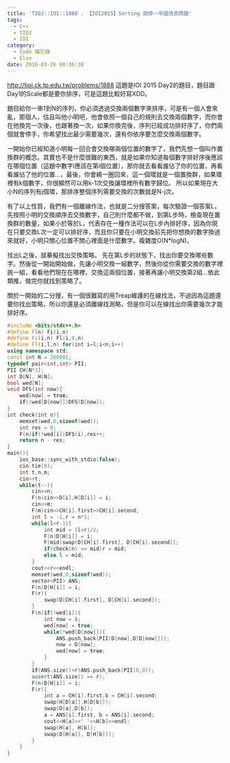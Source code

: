```yaml
---
title: 'TIOJ::IOI::1888 . 【IOI2015】Sorting 說停－中國洗衣問題'
tags:
  - C++
  - TIOJ
  - IOI
category:
  - Code 備忘錄
  - Else
date: 2016-03-26 08:36:38
---
```



http://tioj.ck.tp.edu.tw/problems/1888
這題是IOI 2015 Day2的題目，題目跟Day1的Scale都是要你排序，可是這題比較好寫XDD。

<!--more-->

題目給你一串1到N的序列，你必須透過交換兩個數字來排序，可是有一個人會來亂，那個人，估且叫他小明吧，他會依照一個自己的規則去交換兩個數字，而你會在他換完一次後，也跟著換一次，如果你換完後，序列已經成功排好序了，你們兩個就會停手，你希望找出最少需要幾次，還有你依序要怎麼交換兩個數字。

一開始你已經知道小明每一回合會交換哪兩個位置的數字了，我們先想一個叫作置換群的概念。其實也不是什麼很難的東西，就是如果你知道每個數字排好序後應該在哪個位置（這題中數字i應該在第i個位置），那你就去看看誰佔了你的位置，再看看誰佔了他的位置...，最後，你會繞一圈回來，這一個環就是一個置換群，如果環裡有k個數字，你很顯然可以用k-1次交換讓環裡所有數字歸位。
所以如果現在大小N的序列有j個環，那排序整個序列需要交換的次數就是N-j次。

有了以上性質，我們有一個離線作法，也就是二分搜答案，每次驗證一個答案L，先按照小明的交換順序去交換數字，自己則什麼都不做，到第L步時，檢查現在置換群的數量，如果小於等於L，代表存在一種作法可以在L步內排好序，因為你現在只要交換L次一定可以排好序，而且你只要在小明交換前先把你想換的數字換過來就好，小明只關心位置不關心裡面是什麼數字。複雜度O(N*logN)。

找出L之後，就摹擬找出交換策略。
先在第L步的狀態下，找出你要交換哪些數字。然後從一開始開始做，先讓小明交換一組數字，然後你從你需要交換的數字裡挑一組，看看他們現在在哪裡，交換這兩個位置，接著再讓小明交換第2組...依此類推，做完你就找到策略了。

關於一開始的二分搜，有一個很難寫的用Treap維護的在線找法，不過因為這題還要你找出策略，所以你還是必須離線找測略，但是你可以在線找出你需要幾次才能排好序。


``` c++
#include <bits/stdc++.h>
#define F(n) Fi(i,n)
#define Fi(i,n) Fl(i,0,n)
#define Fl(i,l,n) for(int i=l;i<n;i++)
using namespace std;
const int N = 200001;
typedef pair<int,int> PII;
PII CH[N*3];
int D[N], H[N];
bool wed[N];
void DFS(int now){
    wed[now] = true;
    if(!wed[D[now]])DFS(D[now]);
}
int check(int n){
    memset(wed,0,sizeof(wed));
    int res = 0;
    F(n)if(!wed[i])DFS(i),res++;
    return n - res;
}
main(){
    ios_base::sync_with_stdio(false);
    cin.tie(0);
    int t,n,m;
    cin>>t;
    while(t--){
        cin>>n;
        F(n)cin>>D[i],H[D[i]] = i;
        cin>>m;
        F(m)cin>>CH[i].first>>CH[i].second;
        int l = -1,r = n*3;
        while(l<r-1){
            int mid = (l+r)/2;
            F(n)D[H[i]] = i;
            F(mid)swap(D[CH[i].first], D[CH[i].second]);
            if(check(n) <= mid)r = mid;
            else l = mid;
        }
        cout<<r<<endl;
        memset(wed,0,sizeof(wed));
        vector<PII> ANS;
        F(n)D[H[i]] = i;
        F(r){
            swap(D[CH[i].first], D[CH[i].second]);
        }
        F(n)if(!wed[i]){
            int now = i;
            wed[now] = true;
            while(!wed[D[now]]){
                ANS.push_back(PII(D[now],D[D[now]]));
                now = D[now];
                wed[now] = true;
            }
        }
        if(ANS.size()<r)ANS.push_back(PII(0,0));
        assert(ANS.size() == r);
        F(n)D[H[i]] = i;
        F(r){
            int a = CH[i].first,b = CH[i].second;
            swap(H[D[a]],H[D[b]]);
            swap(D[a],D[b]);
            a = ANS[i].first, b = ANS[i].second;
            cout<<H[a]<<' '<<H[b]<<endl;
            swap(H[a], H[b]);
            swap(D[H[a]], D[H[b]]);
        }
    }
}
```